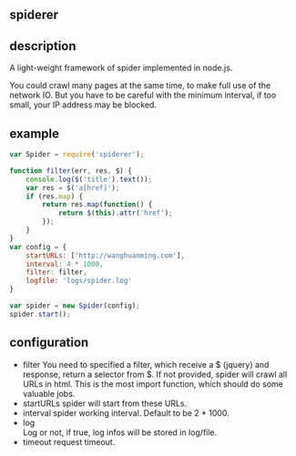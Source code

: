 spiderer
----
## description
A light-weight framework of spider implemented in node.js.

You could crawl many pages at the same time, to make full use of the network IO. But you have to be careful with the minimum interval, if too small, your IP address may be blocked.

## example
```javascript
var Spider = require('spiderer');

function filter(err, res, $) {
	console.log($('title').text());
	var res = $('a[href]');
	if (res.map) {
		return res.map(function() {
			return $(this).attr('href');
		});
	}
}
var config = {
	startURLs: ['http://wanghuanming.com'],
	interval: 4 * 1000,
	filter: filter,
	logfile: 'logs/spider.log'
}

var spider = new Spider(config);
spider.start();
```

## configuration
- filter
	You need to specified a filter, which receive a $ (jquery) and response, return a selector from $. If not provided, spider will crawl all URLs in html. This is the most import function, which should do some valuable jobs.
- startURLs
	spider will start from these URLs.
- interval
	spider working interval. Default to be 2 * 1000.
- log	
	Log or not, if true, log infos will be stored in log/file.
- timeout
	request timeout.
